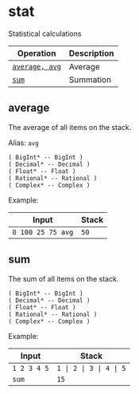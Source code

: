 <!-- Document generated by "gen-doc"; DO NOT EDIT -->
# stat

Statistical calculations

| Operation           | Description
|---------------------|---------------
| [`average, avg`](#average) | Average
| [`sum`](#sum)       | Summation


## average

The average of all items on the stack.

Alias: `avg`

```
( BigInt* -- BigInt )
( Decimal* -- Decimal )
( Float* -- Float )
( Rational* -- Rational )
( Complex* -- Complex )
```

Example:

<!-- test: average -->

| Input             | Stack
|-------------------|---------------
| `0 100 25 75 avg` | `50`

## sum

The sum of all items on the stack.

```
( BigInt* -- BigInt )
( Decimal* -- Decimal )
( Float* -- Float )
( Rational* -- Rational )
( Complex* -- Complex )
```

Example:

<!-- test: sum -->

| Input       | Stack
|-------------|---------------
| `1 2 3 4 5` | `1 \| 2 \| 3 \| 4 \| 5`
| `sum      ` | `15`
